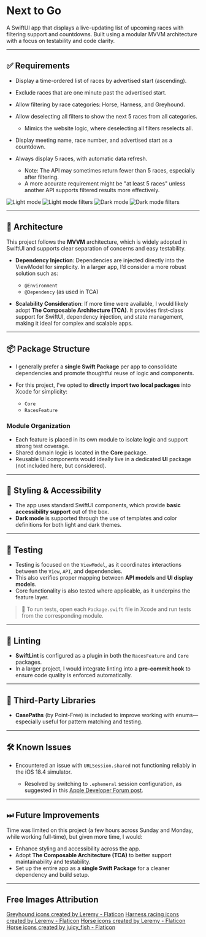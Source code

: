 # Next to Go

A SwiftUI app that displays a live-updating list of upcoming races with filtering support and countdowns. Built using a modular MVVM architecture with a focus on testability and code clarity.

---

## ✅ Requirements

* Display a time-ordered list of races by advertised start (ascending).
* Exclude races that are one minute past the advertised start.
* Allow filtering by race categories: Horse, Harness, and Greyhound.
* Allow deselecting all filters to show the next 5 races from all categories.

  * Mimics the website logic, where deselecting all filters reselects all.
* Display meeting name, race number, and advertised start as a countdown.
* Always display 5 races, with automatic data refresh.

  * Note: The API may sometimes return fewer than 5 races, especially after filtering.
  * A more accurate requirement might be "at least 5 races" unless another API supports filtered results more effectively.

![Light mode](Screenshots/light-mode-1.png?raw=true)
![Light mode filters](Screenshots/light-mode-2.png?raw=true)
![Dark mode](Screenshots/dark-mode-1.png?raw=true)
![Dark mode filters](Screenshots/dark-mode-2.png?raw=true)

---

## 🧱 Architecture

This project follows the **MVVM** architecture, which is widely adopted in SwiftUI and supports clear separation of concerns and easy testability.

* **Dependency Injection**: Dependencies are injected directly into the ViewModel for simplicity. In a larger app, I’d consider a more robust solution such as:

  * `@Environment`
  * `@Dependency` (as used in TCA)
  
* **Scalability Consideration**: If more time were available, I would likely adopt **The Composable Architecture (TCA)**. It provides first-class support for SwiftUI, dependency injection, and state management, making it ideal for complex and scalable apps.

---

## 📦 Package Structure

* I generally prefer a **single Swift Package** per app to consolidate dependencies and promote thoughtful reuse of logic and components.
* For this project, I’ve opted to **directly import two local packages** into Xcode for simplicity:

  * `Core`
  * `RacesFeature`

### Module Organization

* Each feature is placed in its own module to isolate logic and support strong test coverage.
* Shared domain logic is located in the **Core** package.
* Reusable UI components would ideally live in a dedicated **UI** package (not included here, but considered).

---

## 🎨 Styling & Accessibility

* The app uses standard SwiftUI components, which provide **basic accessibility support** out of the box.
* **Dark mode** is supported through the use of templates and color definitions for both light and dark themes.

---

## 🧪 Testing

* Testing is focused on the `ViewModel`, as it coordinates interactions between the `View`, `API`, and dependencies.
* This also verifies proper mapping between **API models** and **UI display models**.
* Core functionality is also tested where applicable, as it underpins the feature layer.

> 📌 To run tests, open each `Package.swift` file in Xcode and run tests from the corresponding module.

---

## 🧹 Linting

* **SwiftLint** is configured as a plugin in both the `RacesFeature` and `Core` packages.
* In a larger project, I would integrate linting into a **pre-commit hook** to ensure code quality is enforced automatically.

---

## 🔌 Third-Party Libraries

* **CasePaths** (by Point-Free) is included to improve working with enums—especially useful for pattern matching and testing.

---

## 🛠 Known Issues

* Encountered an issue with `URLSession.shared` not functioning reliably in the iOS 18.4 simulator.

  * Resolved by switching to `.ephemeral` session configuration, as suggested in this [Apple Developer Forum post](https://developer.apple.com/forums/thread/777999).

---

## ⏭ Future Improvements

Time was limited on this project (a few hours across Sunday and Monday, while working full-time), but given more time, I would:

* Enhance styling and accessibility across the app.
* Adopt **The Composable Architecture (TCA)** to better support maintainability and testability.
* Set up the entire app as a **single Swift Package** for a cleaner dependency and build setup.

---

## Free Images Attribution

<a href="https://www.flaticon.com/free-icons/greyhound" title="greyhound icons">Greyhound icons created by Leremy - Flaticon</a>
<a href="https://www.flaticon.com/free-icons/harness-racing" title="harness racing icons">Harness racing icons created by Leremy - Flaticon</a>
<a href="https://www.flaticon.com/free-icons/horse" title="horse icons">Horse icons created by Leremy - Flaticon</a>
<a href="https://www.flaticon.com/free-icons/horse" title="horse icons">Horse icons created by juicy_fish - Flaticon</a>
